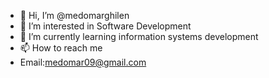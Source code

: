 - 👋 Hi, I’m @medomarghilen
- 👀 I’m interested in Software Development
- 🌱 I’m currently learning information systems development
- 📫 How to reach me 
- Email:medomar09@gmail.com

<!---
medomarghilen/medomarghilen is a ✨ special ✨ repository because its `README.md` (this file) appears on your GitHub profile.
You can click the Preview link to take a look at your changes.
--->
